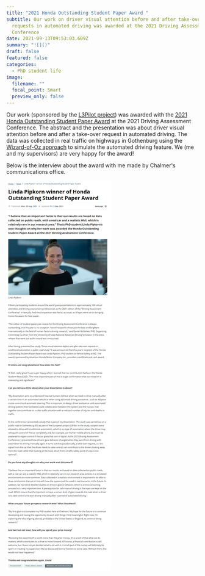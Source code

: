 ```yaml
---
title: "2021 Honda Outstanding Student Paper Award "
subtitle: Our work on driver visual attention before and after take-over
  requests in automated driving was awarded at the 2021 Driving Assessment
  Conference
date: 2021-09-13T09:53:03.609Z
summary: "![]()"
draft: false
featured: false
categories:
  - PhD student life
image:
  filename: ""
  focal_point: Smart
  preview_only: false
---
```

Our work (sponsored by the [L3Pilot project](https://l3pilot.eu/)) was awarded with the [2021 Honda Outstanding Student Paper Award](https://drivingassessment.uiowa.edu/past-conferences/driving-assessment-2021/2021-honda-outstanding-student-paper-award-winners) at the 2021 Driving Assessment Conference. The abstract and the presentation was about driver visual attention before and after a take-over request in automated driving. The data was collected in real traffic on highways in Gothenburg using the [Wizard-of-Oz approach](https://en.wikipedia.org/wiki/Wizard_of_Oz_experiment) to simulate the automated driving feature. We (me and my supervisors) are very happy for the award! 

Below is the interview about the award with me made by Chalmer's communications office.    

![](interview_linda.png)
